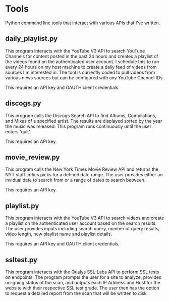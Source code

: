 # Tools

Python command line tools that interact with various APIs that I've written.

## daily_playlist.py

This program interacts with the YouTube V3 API to search YouTube Channels for content posted in the past 24 hours and creates a playlist of the videos found on the authenticated user account. I schedule this to run every 24 hours on my host machine to create a daily feed of videos from sources I'm interested in. The tool is currently coded to pull videos from various news sources but can be configured with any YouTube Channel IDs.

This requires an API key and OAUTH client credentials.

## discogs.py

This program calls the Discogs Search API to find Albums, Compilations, and Mixes of a specified artist. The results are displayed sorted by the year the music was released. This program runs continuously until the user enters 'quit'.

This requires an API key.

## movie_review.py

This program calls the New York Times Movie Review API and returns the NYT staff critics picks for a defined date range. The user provides either an invidual date to search from or a range of dates to search between.

This requires an API key.

## playlist.py 

This program interacts with the YouTube V3 API to search videos and create a playlist on the authenticated user account based on the search results. The user provides inputs including search query, number of query results, video length, new playlist name and playlist details.

This requires an API key and OAUTH client credentials.

## ssltest.py

This program interacts with the Qualys SSL-Labs API to perform SSL tests on endpoints. The program prompts the user for a site to analyze, provides on-going status of the scan, and outputs each IP Address and Host for the website with their respective SSL test grade. The user then has the option to request a detailed report from the scan that will be written to disk.
